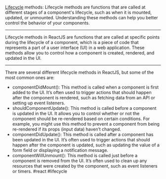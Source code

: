 [Lifecycle](https://pandaquests.medium.com/lifecycle-methods-in-reactjs-78dcda71cc61) methods: Lifecycle methods are functions that are called at different stages of a component's lifecycle, such as when it is mounted, updated, or unmounted. Understanding these methods can help you better control the behavior of your components.
***
Lifecycle methods in ReactJS are functions that are called at specific points during the lifecycle of a component, which is a piece of code that represents a part of a user interface (UI) in a web application. These methods allow you to control how a component is created, rendered, and updated in the UI.
***

There are several different lifecycle methods in ReactJS, but some of the most common ones are:

-   componentDidMount(): This method is called when a component is first added to the UI. It’s often used to trigger actions that should happen after the component is rendered, such as fetching data from an API or setting up event listeners.
-   shouldComponentUpdate(): This method is called before a component is updated in the UI. It allows you to control whether or not the component should be re-rendered based on certain conditions. For example, you might use this method to prevent a component from being re-rendered if its props (input data) haven’t changed.
-   componentDidUpdate(): This method is called after a component has been updated in the UI. It’s often used to trigger actions that should happen after the component is updated, such as updating the value of a form field or displaying a notification message.
-   componentWillUnmount(): This method is called just before a component is removed from the UI. It’s often used to clean up any resources that were created by the component, such as event listeners or timers.
#react #lifecycle 